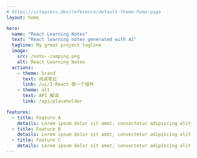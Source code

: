```yaml
---
# https://vitepress.dev/reference/default-theme-home-page
layout: home

hero:
  name: "React Learning Notes"
  text: "React learning notes generated with AI"
  tagline: My great project tagline
  image:
    src: /noto--camping.png
    alt: React Learning Notes
  actions:
    - theme: brand
      text: 阅读笔记
      link: /ui/1-React-第一个组件
    - theme: alt
      text: API 解读
      link: /api/placeholder

features:
  - title: Feature A
    details: Lorem ipsum dolor sit amet, consectetur adipiscing elit
  - title: Feature B
    details: Lorem ipsum dolor sit amet, consectetur adipiscing elit
  - title: Feature C
    details: Lorem ipsum dolor sit amet, consectetur adipiscing elit
---
```


